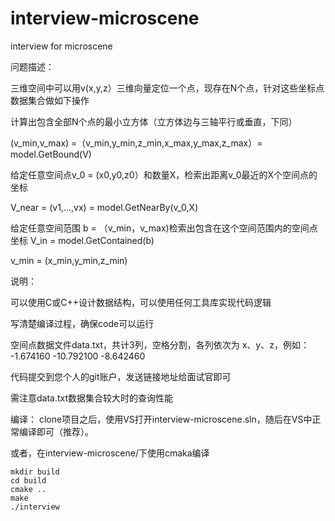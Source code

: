 # interview-microscene
interview for microscene

问题描述：

三维空间中可以用v(x,y,z）三维向量定位一个点，现存在N个点，针对这些坐标点数据集合做如下操作


计算出包含全部N个点的最小立方体（立方体边与三轴平行或垂直，下同）

(v_min,v_max) =（v_min,y_min,z_min,x_max,y_max,z_max）= model.GetBound(V)

给定任意空间点v_0 = (x0,y0,z0）和数量X，检索出距离v_0最近的X个空间点的坐标

V_near = (v1,...,vx) = model.GetNearBy(v_0,X)

给定任意空间范围 b = （v_min，v_max)检索出包含在这个空间范围内的空间点坐标 V_in = model.GetContained(b)

v_min = (x_min,y_min,z_min)

说明：

可以使用C或C++设计数据结构，可以使用任何工具库实现代码逻辑

写清楚编译过程，确保code可以运行

空间点数据文件data.txt，共计3列，空格分割，各列依次为 x、y、z，例如：  -1.674160 -10.792100 -8.642460 

代码提交到您个人的git账户，发送链接地址给面试官即可

需注意data.txt数据集合较大时的查询性能




编译：
clone项目之后，使用VS打开interview-microscene.sln，随后在VS中正常编译即可（推荐）。

或者，在interview-microscene/下使用cmaka编译

	mkdir build
	cd build
	cmake ..
	make
	./interview
